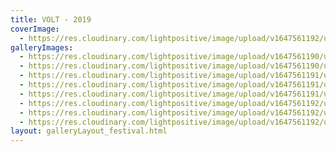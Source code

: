 ```yaml
---
title: VOLT - 2019
coverImage:
  - https://res.cloudinary.com/lightpositive/image/upload/v1647561192/uploads/VOLT%20-%202019/Volt4.jpg
galleryImages: 
  - https://res.cloudinary.com/lightpositive/image/upload/v1647561190/uploads/VOLT%20-%202019/Volt2.jpg
  - https://res.cloudinary.com/lightpositive/image/upload/v1647561190/uploads/VOLT%20-%202019/Volt5.jpg
  - https://res.cloudinary.com/lightpositive/image/upload/v1647561191/uploads/VOLT%20-%202019/Volt1.jpg
  - https://res.cloudinary.com/lightpositive/image/upload/v1647561191/uploads/VOLT%20-%202019/Volt7.jpg
  - https://res.cloudinary.com/lightpositive/image/upload/v1647561191/uploads/VOLT%20-%202019/Volt3.jpg
  - https://res.cloudinary.com/lightpositive/image/upload/v1647561192/uploads/VOLT%20-%202019/Volt6.jpg
  - https://res.cloudinary.com/lightpositive/image/upload/v1647561192/uploads/VOLT%20-%202019/Volt.jpg
  - https://res.cloudinary.com/lightpositive/image/upload/v1647561192/uploads/VOLT%20-%202019/Volt4.jpg
layout: galleryLayout_festival.html
---
```

